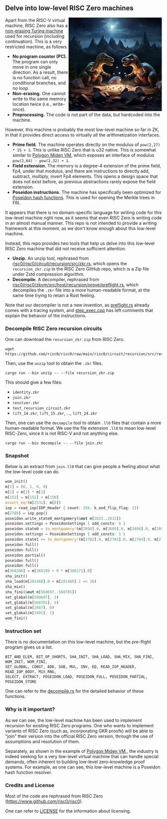 ## Delve into low-level RISC Zero machines

<img src="title.png" align="right" alt="two dinosaurs playing stones that are flying" width="300"/>

Apart from the RISC-V virtual machine, RISC Zero also has a [non-erasing Turing machine](https://link.springer.com/chapter/10.1007/3-540-59175-3_104) used for recursion (including 
continuation). This is a very restricted machine, as follows.

- **No program counter (PC).** The program can only move in one single direction. As a result, there is no 
function call, no conditional branches, and no loop.
- **Non-erasing.** One cannot write to the same memory location twice (i.e., write-once).
- **Preprocessing.** The code is not part of the data, but hardcoded into the machine.

However, this machine is probably the most low-level machine so far in ZK, in that it provides direct access to virtually 
all the arithmetization interfaces.

- **Prime field.** The machine operates directly on the modulus of `pow(2,27) * 15 + 1`. This is unlike RISC Zero that 
is u32 native. This is somewhat similar to [Polygon Miden VM](https://0xpolygonmiden.github.io/miden-vm/design/main.html), which exposes an interface of modulus `pow(2,64) - pow(2,32) + 1`.
- **Field extension.** The memory is a degree-4 extension of the prime field, Fp4, under that modulus, and there are instructions 
to directly add, subtract, multiply, invert Fp4 elements. This opens a design space that does not exist before, as previous 
abstractions rarely expose the field extension.
- **Poseidon instructions.** The machine has specifically been optimized for [Poseidon hash functions](https://www.poseidon-hash.info/). This is used 
for opening the Merkle trees in FRI.

It appears that there is no domain-specific language for writing code for this low-level machine right now, as it 
seems that even RISC Zero is writing code in an almost manual manner. This repo is not intended to provide a writing 
framework at this moment, as we don't know enough about this low-level machine.

Instead, this repo provides two tools that help us delve into this low-level RISC Zero machine that did not receive 
sufficient attention.
- **Unzip.** An unzip tool, rephrased from [risc0/risc0/circuit/recursion/src/zkr.rs](https://github.com/risc0/risc0/blob/main/risc0/circuit/recursion/src/zkr.rs), 
which opens the `recursion_zkr.zip` in the RISC Zero GitHub repo, which is a Zip file under Zstd compression algorithm.
- **Decompile.** A decompiler, rephrased from [risc0/risc0/zkvm/src/host/recursion/prove/preflight.rs](https://github.com/risc0/risc0/blob/main/risc0/zkvm/src/host/recursion/prove/preflight.rs), 
which decompiles the `.zkr` file into a more human-readable format, at the same time trying to retain a Rust feeling.

Note that our decompiler is not a new invention, as [preflight.rs](https://github.com/risc0/risc0/blob/main/risc0/zkvm/src/host/recursion/prove/preflight.rs) already comes with a tracing system, and [step_exec.cpp](https://github.com/risc0/risc0/blob/main/risc0/circuit/recursion-sys/cxx/step_exec.cpp) has left comments that explain the behavior of the instructions.

### Decompile RISC Zero recursion circuits

One can download the `recursion_zkr.zip` from RISC Zero.
```console
wget https://github.com/risc0/risc0/raw/main/risc0/circuit/recursion/src/recursion_zkr.zip
```

Then, use the `unzip` tool to obtain the `.zkr` files.
```console
cargo run --bin unzip -- --file recursion_zkr.zip
```

This should give a few files:
- `identity.zkr`
- `join.zkr`
- `resolver.zkr`
- `test_recursion_circuit.zkr`
- `lift_14.zkr`, `lift_15.zkr`, ..., `lift_24.zkr`

Then, one can use the `decompile` tool to obtain `.ll0` files that contain a more human-readable format. We use the 
file extension `.ll0` to mean low-level RISC-Zero, since it is not RISC-V and not anything else.

```console
cargo run --bin decompile -- --file join.zkr
```

### Snapshot

Below is an extract from `join.ll0` that can give people a feeling about what the low-level code can do.

```rust
wom_init()
m[1] = (0, 1, 0, 0)
m[2] = m[1] * m[1]
m[152] = m[151] + m[150]
assert_eq!(m[2531], m[0])
iop = read_iop(IOP_Header { count: 256, k_and_flip_flag: 2})
m[2789] = iop.pop()
poseidon.write_state0_montgomery(&mut m[2823..2831])
poseidon.settings = PoseidonSettings { add_consts: 0 }
poseidon.state0 = to_montgomery!(m[2694].0, m[2695].0, m[2696].0, m[2697].0, m[2698].0, m[2699].0, m[2700].0, m[2701].0)
poseidon.settings = PoseidonSettings { add_consts: 1 }
poseidon.state1 += to_montgomery!(m[2702].0, m[2703].0, m[2704].0, m[2705].0, m[2706].0, m[2707].0, m[2708].0, m[2709].0)
poseidon.full()
poseidon.full()
poseidon.partial()
poseidon.full()
poseidon.full()
m[368206] = m[368189 + 9 * m[366371].0]
sha_init()
sha_load(m[281460].0 + m[281460].1 << 16)
sha_mix()
sha_fini(&mut m[560697..560705])
set_global(m[560697], 2)
set_global(m[560701], 3)
set_global(m[2487], 0)
set_global(m[2491], 1)
wom_fini()
```

### Instruction set

There is no documentation on this low-level machine, but the pre-flight program gives us a list.
```
BIT_AND_ELEM, BIT_OP_SHORTS, SHA_INIT, SHA_LOAD, SHA_MIX, SHA_FINI, WOM_INIT, WOM_FINI, 
SET_GLOBAL, CONST, ADD, SUB, MUL, INV, EQ, READ_IOP_HEADER, READ_IOP_BODY, MIX_RNG, 
SELECT, EXTRACT, POSEIDON_LOAD, POSEIDON_FULL, POSEIDON_PARTIAL, POSEIDON_STORE
```

One can refer to the [decompile.rs](src/bin/decompile.rs) for the detailed behavior of these functions.

### Why is it important?

As we can see, the low-level machine has been used to implement recursion for existing RISC Zero programs. 
One who wants to implement variants of RISC Zero (such as, incorporating GKR proofs) will be able to "join" their version into
the official RISC Zero version, through the use of assumptions and resolution of them. 

Separately, as shown in the example of [Polygon Miden VM](https://0xpolygonmiden.github.io/miden-vm/design/main.html),, the industry is indeed seeking for a very low-level 
virtual machine that can handle special demands, often inherent to building low-level zero-knowledge proof systems. For 
example, as one can see, this low-level machine is a Poseidon hash function resolver. 

### Credits and License
Most of the code are rephrased from RISC Zero (https://www.github.com/risc0/risc0).

One can refer to [LICENSE](LICENSE) for the information about licensing.
